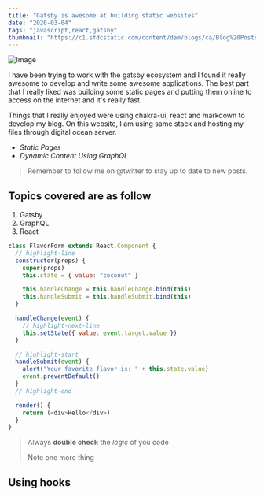 ```yaml
---
title: "Gatsby is awesome at building static websites"
date: "2020-03-04"
tags: "javascript,react,gatsby"
thumbnail: "https://c1.sfdcstatic.com/content/dam/blogs/ca/Blog%20Posts/anatomy-of-a-blog-post-deconstructed-open-graph.jpg"
---
```


![Image](https://c1.sfdcstatic.com/content/dam/blogs/ca/Blog%20Posts/anatomy-of-a-blog-post-deconstructed-open-graph.jpg)

I have been trying to work with the gatsby ecosystem and I found it really awesome to develop and write some awesome applications.
The best part that I really liked was building some static pages and putting them online to access on the internet and it's really fast.

Things that I really enjoyed were using chakra-ui, react and markdown to develop my blog. On this website, I am using same stack and hosting my files through digital ocean server.

- _Static Pages_
- _Dynamic Content Using GraphQL_

> Remember to follow me on @twitter to stay up to date to new posts.

## Topics covered are as follow

1. Gatsby
2. GraphQL
3. React

```javascript
class FlavorForm extends React.Component {
  // highlight-line
  constructor(props) {
    super(props)
    this.state = { value: "coconut" }

    this.handleChange = this.handleChange.bind(this)
    this.handleSubmit = this.handleSubmit.bind(this)
  }

  handleChange(event) {
    // highlight-next-line
    this.setState({ value: event.target.value })
  }

  // highlight-start
  handleSubmit(event) {
    alert("Your favorite flavor is: " + this.state.value)
    event.preventDefault()
  }
  // highlight-end

  render() {
    return (<div>Hello</div>)
  }
}


```
> Always **double check** the _logic_ of you code
>
> Note one more thing
## Using hooks
